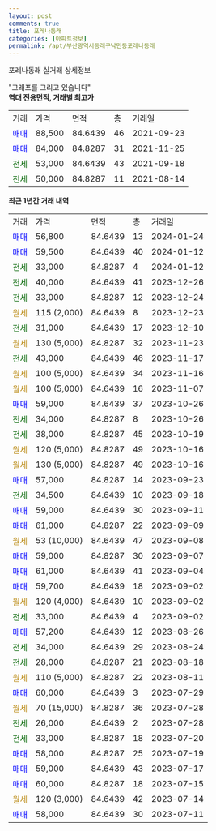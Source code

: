 ```yaml
---
layout: post
comments: true
title: 포레나동래
categories: [아파트정보]
permalink: /apt/부산광역시동래구낙민동포레나동래
---
```


포레나동래 실거래 상세정보

<script type="text/javascript">
  google.charts.load('current', {'packages':['line', 'corechart']});
  google.charts.setOnLoadCallback(drawChart);

  function drawChart() {
    var data = new google.visualization.DataTable();
    data.addColumn('date', '거래일');
    data.addColumn('number', "매매");
    data.addColumn('number', "전세");
    data.addColumn('number', "전매");

    data.addRows([[new Date(Date.parse("2024-01-24")), 56800, null, null], [new Date(Date.parse("2024-01-12")), 59500, null, null], [new Date(Date.parse("2024-01-12")), null, 33000, null], [new Date(Date.parse("2023-12-26")), null, 40000, null], [new Date(Date.parse("2023-12-24")), null, 33000, null], [new Date(Date.parse("2023-12-23")), null, null, null], [new Date(Date.parse("2023-12-10")), null, 31000, null], [new Date(Date.parse("2023-11-23")), null, null, null], [new Date(Date.parse("2023-11-17")), null, 43000, null], [new Date(Date.parse("2023-11-16")), null, null, null], [new Date(Date.parse("2023-11-07")), null, null, null], [new Date(Date.parse("2023-10-26")), 59000, null, null], [new Date(Date.parse("2023-10-26")), null, 34000, null], [new Date(Date.parse("2023-10-19")), null, 38000, null], [new Date(Date.parse("2023-10-16")), null, null, null], [new Date(Date.parse("2023-10-16")), null, null, null], [new Date(Date.parse("2023-09-23")), 57000, null, null], [new Date(Date.parse("2023-09-18")), null, 34500, null], [new Date(Date.parse("2023-09-11")), 59000, null, null], [new Date(Date.parse("2023-09-09")), 61000, null, null], [new Date(Date.parse("2023-09-08")), null, null, null], [new Date(Date.parse("2023-09-07")), 59000, null, null], [new Date(Date.parse("2023-09-04")), 61000, null, null], [new Date(Date.parse("2023-09-02")), 59700, null, null], [new Date(Date.parse("2023-09-02")), null, null, null], [new Date(Date.parse("2023-09-02")), null, 33000, null], [new Date(Date.parse("2023-08-26")), 57200, null, null], [new Date(Date.parse("2023-08-24")), null, 34000, null], [new Date(Date.parse("2023-08-18")), null, 28000, null], [new Date(Date.parse("2023-08-11")), null, null, null], [new Date(Date.parse("2023-07-29")), 60000, null, null], [new Date(Date.parse("2023-07-28")), null, null, null], [new Date(Date.parse("2023-07-28")), null, 26000, null], [new Date(Date.parse("2023-07-20")), null, 33000, null], [new Date(Date.parse("2023-07-19")), 58000, null, null], [new Date(Date.parse("2023-07-17")), 59000, null, null], [new Date(Date.parse("2023-07-15")), 60000, null, null], [new Date(Date.parse("2023-07-14")), null, null, null], [new Date(Date.parse("2023-07-11")), 58000, null, null]]);

    var options = {
      hAxis: {
        format: 'yyyy/MM/dd'
      },    
      lineWidth: 0,
      pointsVisible: true,    
      title: '최근 1년간 유형별 실거래가 분포',
      legend: { position: 'bottom' }
    };

    var formatter = new google.visualization.NumberFormat({pattern:'###,###'} );
    formatter.format(data, 1);
    formatter.format(data, 2);
    
    setTimeout(function() {
        var chart = new google.visualization.LineChart(document.getElementById('columnchart_material'));
        chart.draw(data, (options));
        document.getElementById('loading').style.display = 'none';
    }, 200);
  }
</script>


<div id="loading" style="z-index:20; display: block; margin-left: 0px">"그래프를 그리고 있습니다"</div>
<div id="columnchart_material" style="width: 95%; margin-left: 0px; display: block"></div>
<!-- contents start -->
<b>역대 전용면적, 거래별 최고가</b>
<table class="sortable">
    <tr>
      <td>거래</td>
      <td>가격</td>
      <td>면적</td>
      <td>층</td>
      <td>거래일</td>
    </tr>
        <tr>
          <td><a style="color: blue">매매</a></td>
          <td>88,500</td>
          <td>84.6439</td>
          <td>46</td>
          <td>2021-09-23</td>
        </tr>            <tr>
          <td><a style="color: blue">매매</a></td>
          <td>84,000</td>
          <td>84.8287</td>
          <td>31</td>
          <td>2021-11-25</td>
        </tr>        
        <tr>
              <td><a style="color: darkgreen">전세</a></td>
              <td>53,000</td>
              <td>84.6439</td>
              <td>43</td>
              <td>2021-09-18</td>
            </tr>            <tr>
              <td><a style="color: darkgreen">전세</a></td>
              <td>50,000</td>
              <td>84.8287</td>
              <td>11</td>
              <td>2021-08-14</td>
            </tr>        
    
</table>

<b>최근 1년간 거래 내역</b>

<table class="sortable">
    <tr>
      <td>거래</td>
      <td>가격</td>
      <td>면적</td>
      <td>층</td>
      <td>거래일</td>
    </tr>
    <tr>
      <td><a style="color: blue">매매</a></td>
      <td>56,800</td>
      <td>84.6439</td>
      <td>13</td>
      <td>2024-01-24</td>
    </tr>          <tr>
      <td><a style="color: blue">매매</a></td>
      <td>59,500</td>
      <td>84.6439</td>
      <td>40</td>
      <td>2024-01-12</td>
    </tr>          <tr>
      <td><a style="color: darkgreen">전세</a></td>
      <td>33,000</td>
      <td>84.8287</td>
      <td>4</td>
      <td>2024-01-12</td>
    </tr>          <tr>
      <td><a style="color: darkgreen">전세</a></td>
      <td>40,000</td>
      <td>84.6439</td>
      <td>41</td>
      <td>2023-12-26</td>
    </tr>          <tr>
      <td><a style="color: darkgreen">전세</a></td>
      <td>33,000</td>
      <td>84.8287</td>
      <td>12</td>
      <td>2023-12-24</td>
    </tr>          <tr>
      <td><a style="color: darkgoldenrod">월세</a></td>
      <td>115 (2,000)</td>
      <td>84.6439</td>
      <td>8</td>
      <td>2023-12-23</td>
    </tr>          <tr>
      <td><a style="color: darkgreen">전세</a></td>
      <td>31,000</td>
      <td>84.6439</td>
      <td>17</td>
      <td>2023-12-10</td>
    </tr>          <tr>
      <td><a style="color: darkgoldenrod">월세</a></td>
      <td>130 (5,000)</td>
      <td>84.8287</td>
      <td>32</td>
      <td>2023-11-23</td>
    </tr>          <tr>
      <td><a style="color: darkgreen">전세</a></td>
      <td>43,000</td>
      <td>84.6439</td>
      <td>46</td>
      <td>2023-11-17</td>
    </tr>          <tr>
      <td><a style="color: darkgoldenrod">월세</a></td>
      <td>100 (5,000)</td>
      <td>84.6439</td>
      <td>34</td>
      <td>2023-11-16</td>
    </tr>          <tr>
      <td><a style="color: darkgoldenrod">월세</a></td>
      <td>100 (5,000)</td>
      <td>84.6439</td>
      <td>16</td>
      <td>2023-11-07</td>
    </tr>          <tr>
      <td><a style="color: blue">매매</a></td>
      <td>59,000</td>
      <td>84.6439</td>
      <td>37</td>
      <td>2023-10-26</td>
    </tr>          <tr>
      <td><a style="color: darkgreen">전세</a></td>
      <td>34,000</td>
      <td>84.8287</td>
      <td>8</td>
      <td>2023-10-26</td>
    </tr>          <tr>
      <td><a style="color: darkgreen">전세</a></td>
      <td>38,000</td>
      <td>84.8287</td>
      <td>45</td>
      <td>2023-10-19</td>
    </tr>          <tr>
      <td><a style="color: darkgoldenrod">월세</a></td>
      <td>120 (5,000)</td>
      <td>84.8287</td>
      <td>49</td>
      <td>2023-10-16</td>
    </tr>          <tr>
      <td><a style="color: darkgoldenrod">월세</a></td>
      <td>130 (5,000)</td>
      <td>84.8287</td>
      <td>49</td>
      <td>2023-10-16</td>
    </tr>          <tr>
      <td><a style="color: blue">매매</a></td>
      <td>57,000</td>
      <td>84.8287</td>
      <td>14</td>
      <td>2023-09-23</td>
    </tr>          <tr>
      <td><a style="color: darkgreen">전세</a></td>
      <td>34,500</td>
      <td>84.6439</td>
      <td>10</td>
      <td>2023-09-18</td>
    </tr>          <tr>
      <td><a style="color: blue">매매</a></td>
      <td>59,000</td>
      <td>84.6439</td>
      <td>30</td>
      <td>2023-09-11</td>
    </tr>          <tr>
      <td><a style="color: blue">매매</a></td>
      <td>61,000</td>
      <td>84.8287</td>
      <td>22</td>
      <td>2023-09-09</td>
    </tr>          <tr>
      <td><a style="color: darkgoldenrod">월세</a></td>
      <td>53 (10,000)</td>
      <td>84.6439</td>
      <td>47</td>
      <td>2023-09-08</td>
    </tr>          <tr>
      <td><a style="color: blue">매매</a></td>
      <td>59,000</td>
      <td>84.8287</td>
      <td>30</td>
      <td>2023-09-07</td>
    </tr>          <tr>
      <td><a style="color: blue">매매</a></td>
      <td>61,000</td>
      <td>84.6439</td>
      <td>41</td>
      <td>2023-09-04</td>
    </tr>          <tr>
      <td><a style="color: blue">매매</a></td>
      <td>59,700</td>
      <td>84.6439</td>
      <td>18</td>
      <td>2023-09-02</td>
    </tr>          <tr>
      <td><a style="color: darkgoldenrod">월세</a></td>
      <td>120 (4,000)</td>
      <td>84.6439</td>
      <td>10</td>
      <td>2023-09-02</td>
    </tr>          <tr>
      <td><a style="color: darkgreen">전세</a></td>
      <td>33,000</td>
      <td>84.6439</td>
      <td>4</td>
      <td>2023-09-02</td>
    </tr>          <tr>
      <td><a style="color: blue">매매</a></td>
      <td>57,200</td>
      <td>84.6439</td>
      <td>12</td>
      <td>2023-08-26</td>
    </tr>          <tr>
      <td><a style="color: darkgreen">전세</a></td>
      <td>34,000</td>
      <td>84.6439</td>
      <td>29</td>
      <td>2023-08-24</td>
    </tr>          <tr>
      <td><a style="color: darkgreen">전세</a></td>
      <td>28,000</td>
      <td>84.8287</td>
      <td>21</td>
      <td>2023-08-18</td>
    </tr>          <tr>
      <td><a style="color: darkgoldenrod">월세</a></td>
      <td>110 (5,000)</td>
      <td>84.8287</td>
      <td>22</td>
      <td>2023-08-11</td>
    </tr>          <tr>
      <td><a style="color: blue">매매</a></td>
      <td>60,000</td>
      <td>84.6439</td>
      <td>3</td>
      <td>2023-07-29</td>
    </tr>          <tr>
      <td><a style="color: darkgoldenrod">월세</a></td>
      <td>70 (15,000)</td>
      <td>84.8287</td>
      <td>36</td>
      <td>2023-07-28</td>
    </tr>          <tr>
      <td><a style="color: darkgreen">전세</a></td>
      <td>26,000</td>
      <td>84.6439</td>
      <td>2</td>
      <td>2023-07-28</td>
    </tr>          <tr>
      <td><a style="color: darkgreen">전세</a></td>
      <td>33,000</td>
      <td>84.8287</td>
      <td>18</td>
      <td>2023-07-20</td>
    </tr>          <tr>
      <td><a style="color: blue">매매</a></td>
      <td>58,000</td>
      <td>84.8287</td>
      <td>25</td>
      <td>2023-07-19</td>
    </tr>          <tr>
      <td><a style="color: blue">매매</a></td>
      <td>59,000</td>
      <td>84.6439</td>
      <td>43</td>
      <td>2023-07-17</td>
    </tr>          <tr>
      <td><a style="color: blue">매매</a></td>
      <td>60,000</td>
      <td>84.8287</td>
      <td>18</td>
      <td>2023-07-15</td>
    </tr>          <tr>
      <td><a style="color: darkgoldenrod">월세</a></td>
      <td>120 (3,000)</td>
      <td>84.6439</td>
      <td>42</td>
      <td>2023-07-14</td>
    </tr>          <tr>
      <td><a style="color: blue">매매</a></td>
      <td>58,000</td>
      <td>84.6439</td>
      <td>30</td>
      <td>2023-07-11</td>
    </tr>      </table>
<!-- contents end -->    

